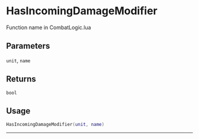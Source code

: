 # HasIncomingDamageModifier
Function name in CombatLogic.lua
## Parameters
`unit`, `name`
## Returns
`bool`
## Usage
```lua
HasIncomingDamageModifier(unit, name)
```
---
